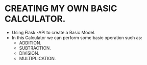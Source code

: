 # CREATING MY OWN BASIC CALCULATOR.

- Using Flask -API to create a Basic Model.
- In this Calculator we can perform some basic operation such as:
  - ADDITION.
  - SUBTRACTION.
  - DIVISION.
  - MULTIPLICATION.

